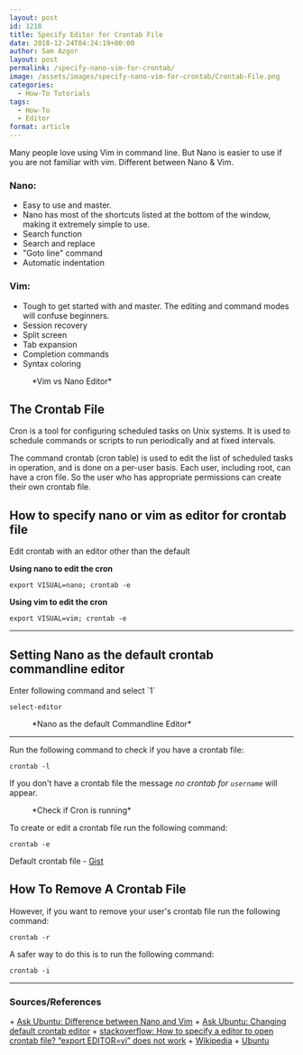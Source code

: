 ```yaml
---
layout: post
id: 1218
title: Specify Editor for Crontab File
date: 2018-12-24T04:24:19+00:00
author: Sam Azgor
layout: post
permalink: /specify-nano-vim-for-crontab/
image: /assets/images/specify-nano-vim-for-crontab/Crontab-File.png
categories:
  - How-To Tutorials
tags:
  - How-To
  - Editor
format: article
---
```

Many people love using Vim in command line. But Nano is easier to use if you are not familiar with vim. Different between Nano & Vim.

<h3>Nano:</h3>

+ Easy to use and master.
+ Nano has most of the shortcuts listed at the bottom of the window, making it extremely simple to use.
+ Search function
+ Search and replace
+ "Goto line" command
+ Automatic indentation

<h3>Vim:</h3>

+ Tough to get started with and master. The editing and command modes will confuse beginners.
+ Session recovery
+ Split screen
+ Tab expansion
+ Completion commands
+ Syntax coloring

<figure>
<amp-img src="/assets/images/specify-nano-vim-for-crontab/Nano-vs-Vim.png" alt="Vim vs Nano Editor" width="683" height="384" layout="responsive">
</amp-img>
<figcaption>*Vim vs Nano Editor* 
</figcaption>
</figure>

<h2>The Crontab File</h2>
Cron is a tool for configuring scheduled tasks on Unix systems. It is used to schedule commands or scripts to run periodically and at fixed intervals.

The command crontab (cron table) is used to edit the list of scheduled tasks in operation, and is done on a per-user basis. Each user, including root, can have a cron file. So the user who has appropriate permissions can create their own crontab file.

<h2>How to specify nano or vim as editor for crontab file</h2>
Edit crontab with an editor other than the default

<b>Using nano to edit the cron</b>

```
export VISUAL=nano; crontab -e
```

<b>Using vim to edit the cron</b>

```
export VISUAL=vim; crontab -e
```

<hr>
<h2>Setting Nano as the default crontab commandline editor</h2>
Enter following command and select `1`

```
select-editor
```

<figure>
<amp-img src="/assets/images/specify-nano-vim-for-crontab/Nano-as-the-default-editor.png" alt="Nano as the default Commandline Editor" width="683" height="384" layout="responsive">
</amp-img>
<figcaption>*Nano as the default Commandline Editor* 
</figcaption>
</figure>

<hr>

Run the following command to check if you have a crontab file:

```
crontab -l
```

If you don't have a crontab file the message _no crontab for `username`_ will appear.

<figure>
<amp-img src="/assets/images/specify-nano-vim-for-crontab/crontab-l.png" alt="Check if Cron is running" width="683" height="384" layout="responsive">
</amp-img>
<figcaption>*Check if Cron is running* 
</figcaption>
</figure>

To create or edit a crontab file run the following command:

```
crontab -e
```

Default crontab file - <a href="https://gist.github.com/samazgor/ff45bb8bd0210a9789b409536697033d">Gist</a>

<h2>How To Remove A Crontab File</h2>
However, if you want to remove your user's crontab file run the following command:

```
crontab -r
```

A safer way to do this is to run the following command:

```
crontab -i
```
<hr>

<footer>
  <h3>Sources/References</h3>
+ <a href="https://askubuntu.com/a/726710/409312">Ask Ubuntu: Difference between Nano and Vim</a>
+ <a href="https://askubuntu.com/a/264720/409312">Ask Ubuntu: Changing default crontab editor</a>
+ <a href="https://stackoverflow.com/a/17364492/4493086">stackoverflow: How to specify a editor to open crontab file? “export EDITOR=vi” does not work</a>
+ <a href="https://en.wikipedia.org/wiki/Cron">Wikipedia</a>
+ <a href="https://help.ubuntu.com/community/CronHowto">Ubuntu</a>
</footer>
